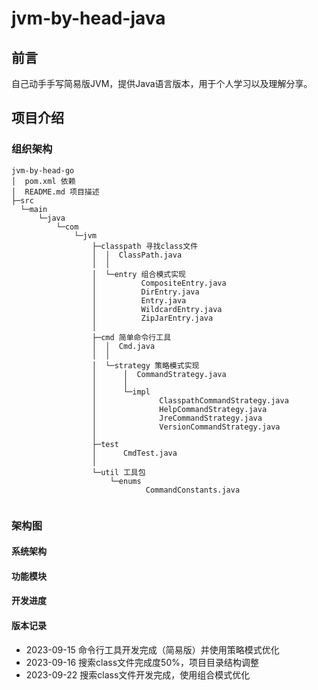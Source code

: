 # jvm-by-head-java

## 前言

自己动手手写简易版JVM，提供Java语言版本，用于个人学习以及理解分享。

## 项目介绍

### 组织架构

```
jvm-by-head-go
│  pom.xml 依赖
│  README.md 项目描述
├─src
  └─main
      └─java
          └─com
              └─jvm
                  ├─classpath 寻找class文件
                  │  │  ClassPath.java
                  │  │
                  │  └─entry 组合模式实现 
                  │          CompositeEntry.java
                  │          DirEntry.java
                  │          Entry.java
                  │          WildcardEntry.java
                  │          ZipJarEntry.java
                  │
                  ├─cmd 简单命令行工具
                  │  │  Cmd.java
                  │  │
                  │  └─strategy 策略模式实现
                  │      │  CommandStrategy.java
                  │      │
                  │      └─impl
                  │              ClasspathCommandStrategy.java
                  │              HelpCommandStrategy.java
                  │              JreCommandStrategy.java
                  │              VersionCommandStrategy.java
                  │              
                  ├─test
                  │      CmdTest.java
                  │
                  └─util 工具包
                      └─enums
                              CommandConstants.java


```

### 架构图

#### 系统架构

#### 功能模块

#### 开发进度

#### 版本记录
- 2023-09-15 命令行工具开发完成（简易版）并使用策略模式优化
- 2023-09-16 搜索class文件完成度50%，项目目录结构调整
- 2023-09-22 搜索class文件开发完成，使用组合模式优化
